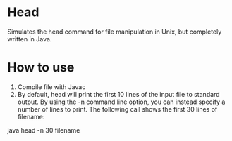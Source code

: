 # Head
Simulates the head command for file manipulation in Unix, but completely written in Java.

# How to use
1. Compile file with Javac
2. By default, head will print the first 10 lines of the input file to standard output. By using the -n command line option, you can instead specify a number of lines to print. The following call shows the first 30 lines of filename:

java head -n 30 filename
